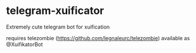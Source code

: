 # telegram-xuificator
Extremely cute telegram bot for xuification

requires telezombie (https://github.com/legnaleurc/telezombie)
available as @XuifikatorBot
